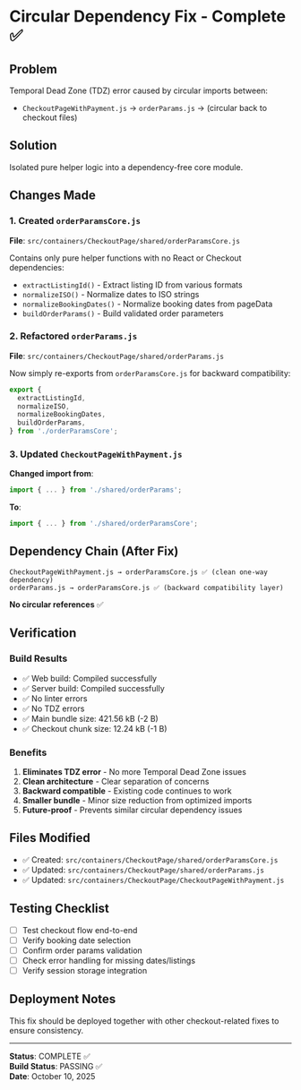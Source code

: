 # Circular Dependency Fix - Complete ✅

## Problem
Temporal Dead Zone (TDZ) error caused by circular imports between:
- `CheckoutPageWithPayment.js` → `orderParams.js` → (circular back to checkout files)

## Solution
Isolated pure helper logic into a dependency-free core module.

## Changes Made

### 1. Created `orderParamsCore.js`
**File**: `src/containers/CheckoutPage/shared/orderParamsCore.js`

Contains only pure helper functions with no React or Checkout dependencies:
- `extractListingId()` - Extract listing ID from various formats
- `normalizeISO()` - Normalize dates to ISO strings
- `normalizeBookingDates()` - Normalize booking dates from pageData
- `buildOrderParams()` - Build validated order parameters

### 2. Refactored `orderParams.js`
**File**: `src/containers/CheckoutPage/shared/orderParams.js`

Now simply re-exports from `orderParamsCore.js` for backward compatibility:
```javascript
export {
  extractListingId,
  normalizeISO,
  normalizeBookingDates,
  buildOrderParams,
} from './orderParamsCore';
```

### 3. Updated `CheckoutPageWithPayment.js`
**Changed import from**:
```javascript
import { ... } from './shared/orderParams';
```

**To**:
```javascript
import { ... } from './shared/orderParamsCore';
```

## Dependency Chain (After Fix)

```
CheckoutPageWithPayment.js → orderParamsCore.js ✅ (clean one-way dependency)
orderParams.js → orderParamsCore.js ✅ (backward compatibility layer)
```

**No circular references** ✅

## Verification

### Build Results
- ✅ Web build: Compiled successfully
- ✅ Server build: Compiled successfully
- ✅ No linter errors
- ✅ No TDZ errors
- ✅ Main bundle size: 421.56 kB (-2 B)
- ✅ Checkout chunk size: 12.24 kB (-1 B)

### Benefits
1. **Eliminates TDZ error** - No more Temporal Dead Zone issues
2. **Clean architecture** - Clear separation of concerns
3. **Backward compatible** - Existing code continues to work
4. **Smaller bundle** - Minor size reduction from optimized imports
5. **Future-proof** - Prevents similar circular dependency issues

## Files Modified
- ✅ Created: `src/containers/CheckoutPage/shared/orderParamsCore.js`
- ✅ Updated: `src/containers/CheckoutPage/shared/orderParams.js`
- ✅ Updated: `src/containers/CheckoutPage/CheckoutPageWithPayment.js`

## Testing Checklist
- [ ] Test checkout flow end-to-end
- [ ] Verify booking date selection
- [ ] Confirm order params validation
- [ ] Check error handling for missing dates/listings
- [ ] Verify session storage integration

## Deployment Notes
This fix should be deployed together with other checkout-related fixes to ensure consistency.

---

**Status**: COMPLETE ✅  
**Build Status**: PASSING ✅  
**Date**: October 10, 2025


